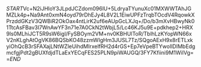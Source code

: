 $START$Vc+N2iJHIoY3JLpdJCZdom096lU+5LdryaTYunuXc01MXWWTAhJGMZLk4p+Na9Ant0xmN4oyd79rDhEJy4L8V2L1EiwUPFzTrqbTOcdV4RqowkXPrzddGKzV3QWBiR2OkOax4ntLirK2uf6eAUpGcLXJq+/Do/b3mXvHBwyNk01TtcAsFBav3I7WnAwYF3n71e7A0CkN2tWbjL5/Lc46KJ5u9E+pdkhep2+HRX9ls0MLhiJCT5R9sW6igl/FySBOym2VM+nv0KBHUlToR/TblhLzKYopWN66xV2nKLghAtOgVK86BQSbKO48zzmWIgHm3JUSL7Tz/SQgoAExH9x8rETLxkyiOhQcB3rSFAXajLNtWZleUihdMIrxelfRH2d4rGS+Ep7eVpeBTYwoIlDIMbEdgmcfgjPdt2gBUXfdjdTLaExYECqFES25PLN9piWAUGQ/3FY7Kfiini9M1WiIVg==$END$